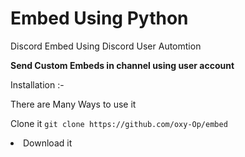 # Embed Using Python
Discord Embed Using Discord User Automtion


  **Send Custom Embeds in channel using user account**
  
  
  Installation :- 
  
 <div style:cursor:crosshair> <p> There are Many Ways to use it</p> </div>
 
 Clone it  ```git clone https://github.com/oxy-Op/embed```
<br /> 
<li> Download it </li>
 
